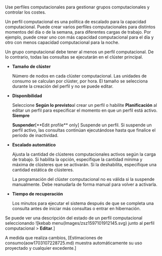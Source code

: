 Use perfiles computacionales para gestionar grupos computacionales y controlar los costes.

Un perfil computacional es una política de escalado para la capacidad computacional. Puede crear varios perfiles computacionales para distintos momentos del día o de la semana, para diferentes cargas de trabajo. Por ejemplo, puede crear uno con más capacidad computacional para el día y otro con menos capacidad computacional para la noche.

Un grupo computacional debe tener al menos un perfil computacional. De lo contrario, todas las consultas se ejecutarán en el clúster principal.

-   **Tamaño de clúster**

    Número de nodos en cada clúster computacional. Las unidades de consumo se calculan por clúster, por hora. El tamaño se selecciona durante la creación del perfil y no se puede editar.


-   **Disponibilidad**

    Seleccione **Según lo previsto**al crear un perfil o habilite **Planificación** al editar un perfil para especificar el momento en que un perfil está activo. **Siempre**

    **Suspender**[\*\*Edit profile\*\* only] Suspende un perfil. Si suspende un perfil activo, las consultas continúan ejecutándose hasta que finalice el periodo de inactividad.


-   **Escalado automático**

    Ajusta la cantidad de clústeres computacionales activos según la carga de trabajo. Si habilita la opción, especifique la cantidad mínima y máxima de clústeres que se activarán. Si la deshabilita, especifique una cantidad estática de clústeres.

    La programación del clúster computacional no es válida si la suspende manualmente. Debe reanudarla de forma manual para volver a activarla.


-   **Tiempo de recuperación**

    Los minutos para ejecutar el sistema después de que se completa una consulta antes de iniciar más consultas o entrar en hibernación.


Se puede ver una descripción del estado de un perfil computacional seleccionando ![kebab menu(Images/zsz1597101912145.svg) junto al perfil computacional > **Editar**.]

A medida que realiza cambios, [Estimaciones de consumo(aow1703107228725.md) muestra automáticamente su uso proyectado y cualquier excedente.]

